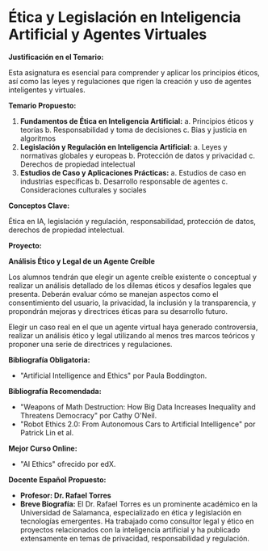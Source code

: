 # Ética y Legislación en Inteligencia Artificial y Agentes Virtuales

**Justificación en el Temario:**

Esta asignatura es esencial para comprender y aplicar los principios éticos, así como las leyes y regulaciones que rigen la creación y uso de agentes inteligentes y virtuales.

**Temario Propuesto:**

1. **Fundamentos de Ética en Inteligencia Artificial:**
a. Principios éticos y teorías
b. Responsabilidad y toma de decisiones
c. Bias y justicia en algoritmos
2. **Legislación y Regulación en Inteligencia Artificial:**
a. Leyes y normativas globales y europeas
b. Protección de datos y privacidad
c. Derechos de propiedad intelectual
3. **Estudios de Caso y Aplicaciones Prácticas:**
a. Estudios de caso en industrias específicas
b. Desarrollo responsable de agentes
c. Consideraciones culturales y sociales

**Conceptos Clave:**

Ética en IA, legislación y regulación, responsabilidad, protección de datos, derechos de propiedad intelectual.

**Proyecto:** 

**Análisis Ético y Legal de un Agente Creíble**

Los alumnos tendrán que elegir un agente creíble existente o conceptual y realizar un análisis detallado de los dilemas éticos y desafíos legales que presenta. Deberán evaluar cómo se manejan aspectos como el consentimiento del usuario, la privacidad, la inclusión y la transparencia, y propondrán mejoras y directrices éticas para su desarrollo futuro.

Elegir un caso real en el que un agente virtual haya generado controversia, realizar un análisis ético y legal utilizando al menos tres marcos teóricos y proponer una serie de directrices y regulaciones.

**Bibliografía Obligatoria:**

- "Artificial Intelligence and Ethics" por Paula Boddington.

**Bibliografía Recomendada:**

- "Weapons of Math Destruction: How Big Data Increases Inequality and Threatens Democracy" por Cathy O'Neil.
- "Robot Ethics 2.0: From Autonomous Cars to Artificial Intelligence" por Patrick Lin et al.

**Mejor Curso Online:**

- "AI Ethics" ofrecido por edX.

**Docente Español Propuesto:**

- **Profesor: Dr. Rafael Torres**
- **Breve Biografía:** El Dr. Rafael Torres es un prominente académico en la Universidad de Salamanca, especializado en ética y legislación en tecnologías emergentes. Ha trabajado como consultor legal y ético en proyectos relacionados con la inteligencia artificial y ha publicado extensamente en temas de privacidad, responsabilidad y regulación.